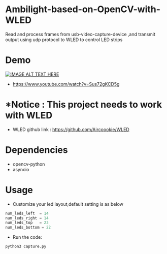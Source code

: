 # Ambilight-based-on-OpenCV-with-WLED
Read and process frames from usb-video-capture-device ,and transmit output using udp protocol to WLED to control LED strips

# Demo


[![IMAGE ALT TEXT HERE](https://img.youtube.com/vi/Sus72gKCD5g/0.jpg)](https://www.youtube.com/watch?v=Sus72gKCD5g)
* https://www.youtube.com/watch?v=Sus72gKCD5g

# *Notice : This project needs to work with WLED
* WLED github link : https://github.com/Aircoookie/WLED

# Dependencies
* opencv-python
* asyncio
# Usage
* Customize your led layout,default setting is as below
```py
num_leds_left  = 14
num_leds_right = 14
num_leds_top   = 23
num_leds_bottom = 22
```
* Run the code:
```py
python3 capture.py
```

